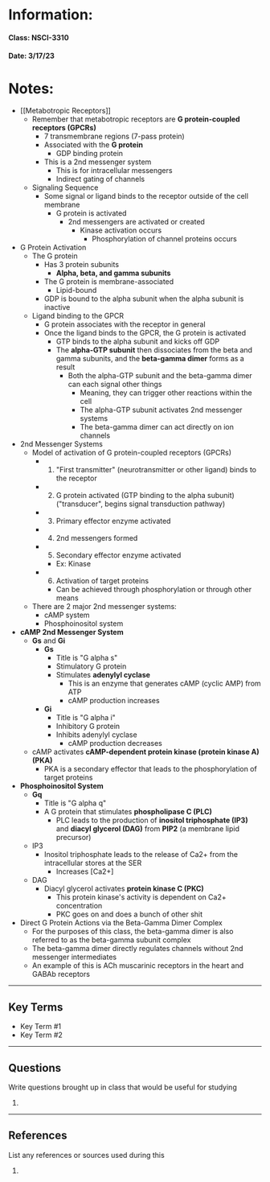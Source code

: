 # Information:

#### Class: NSCI-3310

#### Date: 3/17/23

# Notes:

- [[Metabotropic Receptors]]
    - Remember that metabotropic receptors are **G protein-coupled receptors (GPCRs)**
        - 7 transmembrane regions (7-pass protein)
        - Associated with the **G protein**
            - GDP binding protein
        - This is a 2nd messenger system
            - This is for intracellular messengers
            - Indirect gating of channels
    - Signaling Sequence
        - Some signal or ligand binds to the receptor outside of the cell membrane
            - G protein is activated
                - 2nd messengers are activated or created
                    - Kinase activation occurs
                        - Phosphorylation of channel proteins occurs
- G Protein Activation
    - The G protein
        - Has 3 protein subunits
            - **Alpha, beta, and gamma subunits**
        - The G protein is membrane-associated
            - Lipid-bound
        - GDP is bound to the alpha subunit when the alpha subunit is inactive
    - Ligand binding to the GPCR
        - G protein associates with the receptor in general
        - Once the ligand binds to the GPCR, the G protein is activated
            - GTP binds to the alpha subunit and kicks off GDP
            - The **alpha-GTP subunit** then dissociates from the beta and gamma subunits, and the **beta-gamma dimer** forms as a result
                - Both the alpha-GTP subunit and the beta-gamma dimer can each signal other things
                    - Meaning, they can trigger other reactions within the cell
                    - The alpha-GTP subunit activates 2nd messenger systems
                    - The beta-gamma dimer can act directly on ion channels
- 2nd Messenger Systems
    - Model of activation of G protein-coupled receptors (GPCRs)
        - 1. "First transmitter" (neurotransmitter or other ligand) binds to the receptor
        - 2. G protein activated (GTP binding to the alpha subunit) ("transducer", begins signal transduction pathway)
        - 3. Primary effector enzyme activated
        - 4. 2nd messengers formed
        - 5. Secondary effector enzyme activated
            - Ex: Kinase
        - 6. Activation of target proteins
            - Can be achieved through phosphorylation or through other means
    - There are 2 major 2nd messenger systems:
        - cAMP system
        - Phosphoinositol system
- **cAMP 2nd Messenger System**
    - **Gs** and **Gi**
        - **Gs**
            - Title is "G alpha s"
            - Stimulatory G protein
            - Stimulates **adenylyl cyclase**
                - This is an enzyme that generates cAMP (cyclic AMP) from ATP
                - cAMP production increases
        - **Gi**
            - Title is "G alpha i"
            - Inhibitory G protein
            - Inhibits adenylyl cyclase
                - cAMP production decreases
    - cAMP activates **cAMP-dependent protein kinase (protein kinase A) (PKA)**
        - PKA is a secondary effector that leads to the phosphorylation of target proteins
- **Phosphoinositol System**
    - **Gq**
        - Title is "G alpha q"
        - A G protein that stimulates **phospholipase C (PLC)**
            - PLC leads to the production of **inositol triphosphate (IP3)** and **diacyl glycerol (DAG)** from **PIP2** (a membrane lipid precursor)
    - IP3
        - Inositol triphosphate leads to the release of Ca2+ from the intracellular stores at the SER
            - Increases [Ca2+]
    - DAG
        - Diacyl glycerol activates **protein kinase C (PKC)**
            - This protein kinase's activity is dependent on Ca2+ concentration
            - PKC goes on and does a bunch of other shit
- Direct G Protein Actions via the Beta-Gamma Dimer Complex
    - For the purposes of this class, the beta-gamma dimer is also referred to as the beta-gamma subunit complex
    - The beta-gamma dimer directly regulates channels without 2nd messenger intermediates
    - An example of this is ACh muscarinic receptors in the heart and GABAb receptors
---

## Key Terms

- Key Term #1
- Key Term #2

---

## Questions

Write questions brought up in class that would be useful for studying

1.

---

## References

List any references or sources used during this

1.
